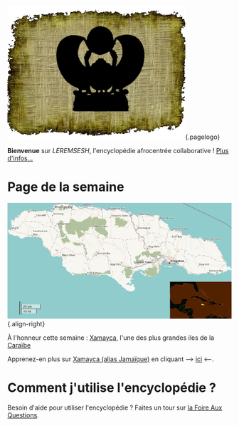 <!-- TITLE: Page d'acceuil -->

![Logo Leremsesh Com](/uploads/logo/logo-leremsesh-com.png "Logo de LEREMSESH"){.pagelogo}

**Bienvenue** sur *LEREMSESH*, l'encyclopédie afrocentrée collaborative !
[Plus d'infos…](/leremsesh/presentation-de-leremsesh)

# Page de la semaine
![Xamayca Bis](/uploads/map/xamayca-bis.png "Carte de Xamayca"){.align-right}

À l'honneur cette semaine : [Xamayca](/geographie/ile/caraibes/midi/xamayca), l'une des plus grandes iles de la [Caraïbe](/geographie/ile/caraibes/iles-de-la-caraibe)

Apprenez-en plus sur [Xamayca (alias Jamaïque)](/geographie/ile/caraibes/midi/xamayca) en cliquant --> [ici](/geographie/ile/caraibes/midi/xamayca) <--.

# Comment j'utilise l'encyclopédie ?
Besoin d'aide pour utiliser l'encyclopédie ? Faites un tour sur [la Foire Aux Questions](/leremsesh/faq).
